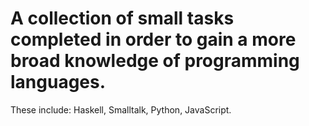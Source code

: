 # A collection of small tasks completed in order to gain a more broad knowledge of programming languages.

These include: Haskell, Smalltalk, Python, JavaScript.
